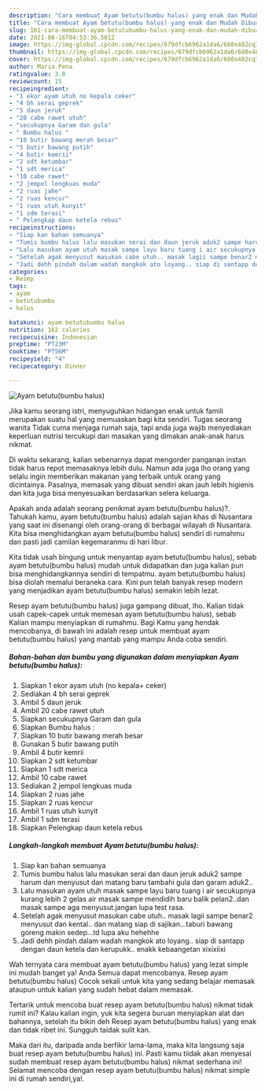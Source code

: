 ```yaml
---
description: "Cara membuat Ayam betutu(bumbu halus) yang enak dan Mudah Dibuat"
title: "Cara membuat Ayam betutu(bumbu halus) yang enak dan Mudah Dibuat"
slug: 161-cara-membuat-ayam-betutubumbu-halus-yang-enak-dan-mudah-dibuat
date: 2021-06-16T04:53:36.501Z
image: https://img-global.cpcdn.com/recipes/679dfcb6962a1da6/680x482cq70/ayam-betutubumbu-halus-foto-resep-utama.jpg
thumbnail: https://img-global.cpcdn.com/recipes/679dfcb6962a1da6/680x482cq70/ayam-betutubumbu-halus-foto-resep-utama.jpg
cover: https://img-global.cpcdn.com/recipes/679dfcb6962a1da6/680x482cq70/ayam-betutubumbu-halus-foto-resep-utama.jpg
author: Maria Pena
ratingvalue: 3.8
reviewcount: 15
recipeingredient:
- "1 ekor ayam utuh no kepala ceker"
- "4 bh serai geprek"
- "5 daun jeruk"
- "20 cabe rawet utuh"
- "secukupnya Garam dan gula"
- " Bumbu halus "
- "10 butir bawang merah besar"
- "5 butir bawang putih"
- "4 butir kemrii"
- "2 sdt ketumbar"
- "1 sdt merica"
- "10 cabe rawet"
- "2 jempol lengkuas muda"
- "2 ruas jahe"
- "2 ruas kencur"
- "1 ruas utuh kunyit"
- "1 sdm terasi"
- " Pelengkap daun ketela rebus"
recipeinstructions:
- "Siap kan bahan semuanya"
- "Tumis bumbu halus lalu masukan serai dan daun jeruk aduk2 sampe harum dan menyusut dan matang baru tambahi gula dan garam aduk2.."
- "Lalu masukan ayam utuh masak sampe layu baru tuang i air secukupnya kurang lebih 2 gelas air masak sampe mendidih baru balik pelan2..dan masak sampe aga menyusut.jangan lupa test rasa."
- "Setelah agak menyusut masukan cabe utuh.. masak lagii sampe benar2 menyusut dan kental.. dan matang siap di sajikan...taburi bawang goreng makin sedep...td lupa aku hehehhe"
- "Jadi dehh pindah dalam wadah mangkok ato loyang.. siap di santapp dengan daun ketela dan kerupukk.. enakk kebaangetan xixixiixi"
categories:
- Resep
tags:
- ayam
- betutubumbu
- halus

katakunci: ayam betutubumbu halus 
nutrition: 162 calories
recipecuisine: Indonesian
preptime: "PT23M"
cooktime: "PT56M"
recipeyield: "4"
recipecategory: Dinner

---
```



![Ayam betutu(bumbu halus)](https://img-global.cpcdn.com/recipes/679dfcb6962a1da6/680x482cq70/ayam-betutubumbu-halus-foto-resep-utama.jpg)

Jika kamu seorang istri, menyuguhkan hidangan enak untuk famili merupakan suatu hal yang memuaskan bagi kita sendiri. Tugas seorang  wanita Tidak cuma menjaga rumah saja, tapi anda juga wajib menyediakan keperluan nutrisi tercukupi dan masakan yang dimakan anak-anak harus nikmat.

Di waktu  sekarang, kalian sebenarnya dapat mengorder panganan instan tidak harus repot memasaknya lebih dulu. Namun ada juga lho orang yang selalu ingin memberikan makanan yang terbaik untuk orang yang dicintainya. Pasalnya, memasak yang dibuat sendiri akan jauh lebih higienis dan kita juga bisa menyesuaikan berdasarkan selera keluarga. 



Apakah anda adalah seorang penikmat ayam betutu(bumbu halus)?. Tahukah kamu, ayam betutu(bumbu halus) adalah sajian khas di Nusantara yang saat ini disenangi oleh orang-orang di berbagai wilayah di Nusantara. Kita bisa menghidangkan ayam betutu(bumbu halus) sendiri di rumahmu dan pasti jadi camilan kegemaranmu di hari libur.

Kita tidak usah bingung untuk menyantap ayam betutu(bumbu halus), sebab ayam betutu(bumbu halus) mudah untuk didapatkan dan juga kalian pun bisa menghidangkannya sendiri di tempatmu. ayam betutu(bumbu halus) bisa diolah memalui beraneka cara. Kini pun telah banyak resep modern yang menjadikan ayam betutu(bumbu halus) semakin lebih lezat.

Resep ayam betutu(bumbu halus) juga gampang dibuat, lho. Kalian tidak usah capek-capek untuk memesan ayam betutu(bumbu halus), sebab Kalian mampu menyiapkan di rumahmu. Bagi Kamu yang hendak mencobanya, di bawah ini adalah resep untuk membuat ayam betutu(bumbu halus) yang mantab yang mampu Anda coba sendiri.

<!--inarticleads1-->

##### Bahan-bahan dan bumbu yang digunakan dalam menyiapkan Ayam betutu(bumbu halus):

1. Siapkan 1 ekor ayam utuh (no kepala+ ceker)
1. Sediakan 4 bh serai geprek
1. Ambil 5 daun jeruk
1. Ambil 20 cabe rawet utuh
1. Siapkan secukupnya Garam dan gula
1. Siapkan  Bumbu halus :
1. Siapkan 10 butir bawang merah besar
1. Gunakan 5 butir bawang putih
1. Ambil 4 butir kemrii
1. Siapkan 2 sdt ketumbar
1. Siapkan 1 sdt merica
1. Ambil 10 cabe rawet
1. Sediakan 2 jempol lengkuas muda
1. Siapkan 2 ruas jahe
1. Siapkan 2 ruas kencur
1. Ambil 1 ruas utuh kunyit
1. Ambil 1 sdm terasi
1. Siapkan  Pelengkap daun ketela rebus




<!--inarticleads2-->

##### Langkah-langkah membuat Ayam betutu(bumbu halus):

1. Siap kan bahan semuanya
1. Tumis bumbu halus lalu masukan serai dan daun jeruk aduk2 sampe harum dan menyusut dan matang baru tambahi gula dan garam aduk2..
1. Lalu masukan ayam utuh masak sampe layu baru tuang i air secukupnya kurang lebih 2 gelas air masak sampe mendidih baru balik pelan2..dan masak sampe aga menyusut.jangan lupa test rasa.
1. Setelah agak menyusut masukan cabe utuh.. masak lagii sampe benar2 menyusut dan kental.. dan matang siap di sajikan...taburi bawang goreng makin sedep...td lupa aku hehehhe
1. Jadi dehh pindah dalam wadah mangkok ato loyang.. siap di santapp dengan daun ketela dan kerupukk.. enakk kebaangetan xixixiixi




Wah ternyata cara membuat ayam betutu(bumbu halus) yang lezat simple ini mudah banget ya! Anda Semua dapat mencobanya. Resep ayam betutu(bumbu halus) Cocok sekali untuk kita yang sedang belajar memasak ataupun untuk kalian yang sudah hebat dalam memasak.

Tertarik untuk mencoba buat resep ayam betutu(bumbu halus) nikmat tidak rumit ini? Kalau kalian ingin, yuk kita segera buruan menyiapkan alat dan bahannya, setelah itu bikin deh Resep ayam betutu(bumbu halus) yang enak dan tidak ribet ini. Sungguh taidak sulit kan. 

Maka dari itu, daripada anda berfikir lama-lama, maka kita langsung saja buat resep ayam betutu(bumbu halus) ini. Pasti kamu tiidak akan menyesal sudah membuat resep ayam betutu(bumbu halus) nikmat sederhana ini! Selamat mencoba dengan resep ayam betutu(bumbu halus) nikmat simple ini di rumah sendiri,ya!.

